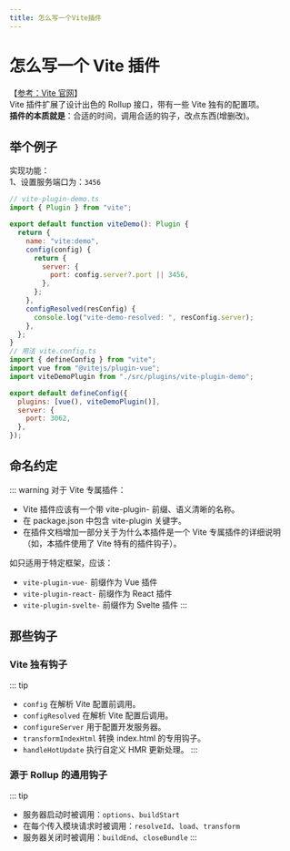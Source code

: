 ```yaml
---
title: 怎么写一个Vite插件
---
```


# 怎么写一个 Vite 插件

【[参考：Vite 官网](https://cn.vitejs.dev/guide/api-plugin.html)】  
Vite 插件扩展了设计出色的 Rollup 接口，带有一些 Vite 独有的配置项。  
**插件的本质就是**：合适的时间，调用合适的钩子，改点东西(增删改)。

## 举个例子

实现功能：   
1、设置服务端口为：`3456`   

```js
// vite-plugin-demo.ts
import { Plugin } from "vite";

export default function viteDemo(): Plugin {
  return {
    name: "vite:demo",
    config(config) {
      return {
        server: {
          port: config.server?.port || 3456,
        },
      };
    },
    configResolved(resConfig) {
      console.log("vite-demo-resolved: ", resConfig.server);
    },
  };
}
// 用法 vite.config.ts
import { defineConfig } from "vite";
import vue from "@vitejs/plugin-vue";
import viteDemoPlugin from "./src/plugins/vite-plugin-demo";

export default defineConfig({
  plugins: [vue(), viteDemoPlugin()],
  server: {
    port: 3062,
  },
});
```

## 命名约定

::: warning
对于 Vite 专属插件：

- Vite 插件应该有一个带 vite-plugin- 前缀、语义清晰的名称。
- 在 package.json 中包含 vite-plugin 关键字。
- 在插件文档增加一部分关于为什么本插件是一个 Vite 专属插件的详细说明（如，本插件使用了 Vite 特有的插件钩子）。

如只适用于特定框架，应该：

- `vite-plugin-vue-` 前缀作为 Vue 插件
- `vite-plugin-react-` 前缀作为 React 插件
- `vite-plugin-svelte-` 前缀作为 Svelte 插件
  :::

## 那些钩子

### Vite 独有钩子

::: tip

- `config` 在解析 Vite 配置前调用。
- `configResolved` 在解析 Vite 配置后调用。
- `configureServer` 用于配置开发服务器。
- `transformIndexHtml` 转换 index.html 的专用钩子。
- `handleHotUpdate` 执行自定义 HMR 更新处理。
  :::

### 源于 Rollup 的通用钩子

::: tip

- 服务器启动时被调用：`options`、`buildStart`
- 在每个传入模块请求时被调用：`resolveId`、`load`、`transform`
- 服务器关闭时被调用：`buildEnd`、`closeBundle`
  :::
